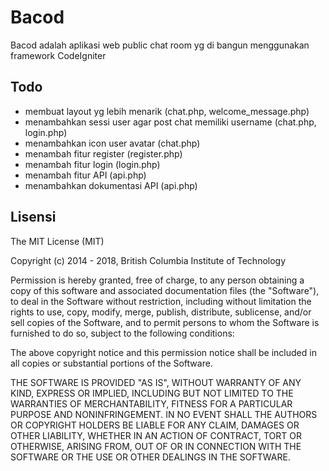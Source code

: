 # Bacod
Bacod adalah aplikasi web public chat room yg di bangun menggunakan framework CodeIgniter
## Todo
- membuat layout yg lebih menarik (chat.php, welcome_message.php)
- menambahkan sessi user agar post chat memiliki username  (chat.php, login.php)
- menambahkan icon user avatar (chat.php)
- menambah fitur register (register.php)
- menambah fitur login (login.php)
- menambah fitur API (api.php)
- menambahkan dokumentasi API (api.php)
## Lisensi
The MIT License (MIT)

Copyright (c) 2014 - 2018, British Columbia Institute of Technology

Permission is hereby granted, free of charge, to any person obtaining a copy
of this software and associated documentation files (the "Software"), to deal
in the Software without restriction, including without limitation the rights
to use, copy, modify, merge, publish, distribute, sublicense, and/or sell
copies of the Software, and to permit persons to whom the Software is
furnished to do so, subject to the following conditions:

The above copyright notice and this permission notice shall be included in
all copies or substantial portions of the Software.

THE SOFTWARE IS PROVIDED "AS IS", WITHOUT WARRANTY OF ANY KIND, EXPRESS OR
IMPLIED, INCLUDING BUT NOT LIMITED TO THE WARRANTIES OF MERCHANTABILITY,
FITNESS FOR A PARTICULAR PURPOSE AND NONINFRINGEMENT. IN NO EVENT SHALL THE
AUTHORS OR COPYRIGHT HOLDERS BE LIABLE FOR ANY CLAIM, DAMAGES OR OTHER
LIABILITY, WHETHER IN AN ACTION OF CONTRACT, TORT OR OTHERWISE, ARISING FROM,
OUT OF OR IN CONNECTION WITH THE SOFTWARE OR THE USE OR OTHER DEALINGS IN
THE SOFTWARE.
